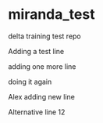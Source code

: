 # miranda_test
delta training test repo

Adding a test line

adding one more line

doing it again

Alex adding new line

Alternative line 12